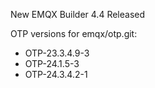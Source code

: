 New EMQX Builder 4.4 Released

OTP versions for emqx/otp.git:

+ OTP-23.3.4.9-3
+ OTP-24.1.5-3
+ OTP-24.3.4.2-1
